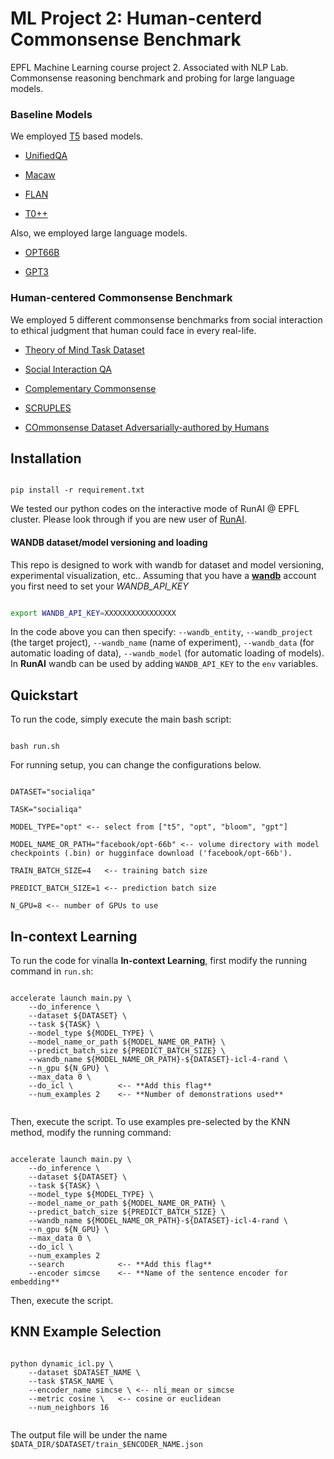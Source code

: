 
#  ML Project 2: Human-centerd Commonsense Benchmark

EPFL Machine Learning course project 2. Associated with NLP Lab. Commonsense reasoning benchmark and probing for large language models.

###  Baseline Models

We employed [T5](https://arxiv.org/pdf/1910.10683.pdf) based models.

* [UnifiedQA](https://arxiv.org/abs/2005.00700)

* [Macaw](https://arxiv.org/abs/2109.02593)

* [FLAN](https://ai.googleblog.com/2021/10/introducing-flan-more-generalizable.html)

* [T0++](https://huggingface.co/bigscience/T0pp)

Also, we employed large language models.

* [OPT66B](https://huggingface.co/facebook/opt-66b/tree/main)

* [GPT3](https://openai.com/api/)

###  Human-centered Commonsense Benchmark

We employed 5 different commonsense benchmarks from social interaction to ethical judgment that human could face in every real-life.

* [Theory of Mind Task Dataset](https://arxiv.org/abs/1808.09352)

* [Social Interaction QA](https://arxiv.org/abs/1904.09728)

* [Complementary Commonsense](https://arxiv.org/abs/2106.00969)

* [SCRUPLES](https://paperswithcode.com/paper/scruples-a-corpus-of-community-ethical)

* [COmmonsense Dataset Adversarially-authored by Humans](https://arxiv.org/abs/1904.04365)

##  Installation

```

pip install -r requirement.txt

```

We tested our python codes on the interactive mode of RunAI @ EPFL cluster. Please look through if you are new user of [RunAI](https://github.com/sori424/runLLM).

####  WANDB dataset/model versioning and loading

This repo is designed to work with wandb for dataset and model versioning, experimental visualization, etc.. Assuming that you have a [**wandb**](https://wandb.ai/home) account you first need to set your *WANDB_API_KEY*

```bash

export WANDB_API_KEY=XXXXXXXXXXXXXXXX

```

In the code above you can then specify: `--wandb_entity`, `--wandb_project` (the target project), `--wandb_name` (name of experiment), `--wandb_data` (for automatic loading of data), `--wandb_model` (for automatic loading of models). In **RunAI** wandb can be used by adding `WANDB_API_KEY` to the `env` variables. 

##  Quickstart
To run the code, simply execute the main bash script:
```

bash run.sh

```

For running setup, you can change the configurations below.

```

DATASET="socialiqa"

TASK="socialiqa"

MODEL_TYPE="opt" <-- select from ["t5", "opt", "bloom", "gpt"]

MODEL_NAME_OR_PATH="facebook/opt-66b" <-- volume directory with model checkpoints (.bin) or hugginface download ('facebook/opt-66b').

TRAIN_BATCH_SIZE=4   <-- training batch size

PREDICT_BATCH_SIZE=1 <-- prediction batch size

N_GPU=8 <-- number of GPUs to use

```

## In-context Learning

To run the code for vinalla **In-context Learning**, first modify the running command in `run.sh`:
```

accelerate launch main.py \
	--do_inference \
	--dataset ${DATASET} \
	--task ${TASK} \
	--model_type ${MODEL_TYPE} \
	--model_name_or_path ${MODEL_NAME_OR_PATH} \
	--predict_batch_size ${PREDICT_BATCH_SIZE} \
	--wandb_name ${MODEL_NAME_OR_PATH}-${DATASET}-icl-4-rand \
	--n_gpu ${N_GPU} \
	--max_data 0 \
	--do_icl \			<-- **Add this flag**
	--num_examples 2	<-- **Number of demonstrations used**
	
```
Then, execute the script. To use examples pre-selected  by the KNN method, modify the running command:
```

accelerate launch main.py \
	--do_inference \
	--dataset ${DATASET} \
	--task ${TASK} \
	--model_type ${MODEL_TYPE} \
	--model_name_or_path ${MODEL_NAME_OR_PATH} \
	--predict_batch_size ${PREDICT_BATCH_SIZE} \
	--wandb_name ${MODEL_NAME_OR_PATH}-${DATASET}-icl-4-rand \
	--n_gpu ${N_GPU} \
	--max_data 0 \
	--do_icl \			
	--num_examples 2	
	--search 			<-- **Add this flag**
	--encoder simcse	<-- **Name of the sentence encoder for embedding**
```
Then, execute the script.

## KNN Example Selection
```

python dynamic_icl.py \
	--dataset $DATASET_NAME \
	--task $TASK_NAME \
	--encoder_name simcse \ <-- nli_mean or simcse
	--metric cosine \	<-- cosine or euclidean
	--num_neighbors 16
	
```
The output file will be under the name `$DATA_DIR/$DATASET/train_$ENCODER_NAME.json`
